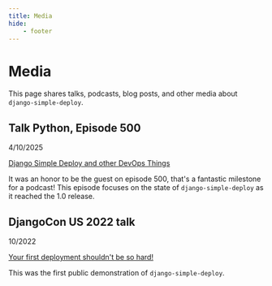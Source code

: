 ```yaml
---
title: Media
hide:
    - footer
---
```


# Media

This page shares talks, podcasts, blog posts, and other media about `django-simple-deploy`.

## Talk Python, Episode 500

4/10/2025

[Django Simple Deploy and other DevOps Things](https://talkpython.fm/episodes/show/500/django-simple-deploy-and-other-devops-things)

It was an honor to be the guest on episode 500, that's a fantastic milestone for a podcast! This episode focuses on the state of `django-simple-deploy` as it reached the 1.0 release.

## DjangoCon US 2022 talk

10/2022

[Your first deployment shouldn't be so hard!]((https://www.youtube.com/watch?v=l17ZZrQnK4c))

This was the first public demonstration of `django-simple-deploy`.